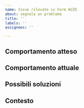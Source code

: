 ```yaml
---
name: Issue rilevate su Form AGID
about: segnala un problema
title: ''
labels: ''
assignees: ''

---
```


## Comportamento atteso
<!--- In caso di bug, descrivi come ti aspetti che dovrebbe funzionare -->
<!--- In caso di feature, descrivi cosa si dovrebbe implementare -->


## Comportamento attuale
<!--- In caso di bug, descrivi cosa non sta funzionando -->
<!--- In caso di feature, suggerisci come dovrebbe cambiare il comportamento rispetto all'attuale -->


## Possibili soluzioni
<!--- Campo non obbligatorio, anche se ogni idea o suggerimento per la risoluzione della issue sono apprezzati -->


## Contesto
<!-- Se pertinente, aggiungi il sistema operativo, browser, ecc. e gli step per riprodurre il comportamento descritto -->
